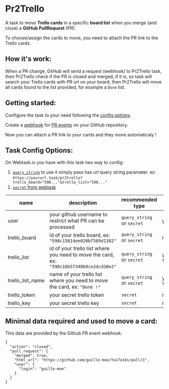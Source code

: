 # Pr2Trello

A task to move **Trello cards** in a specific **board list** when you merge (and close) a **GitHub PullRequest** (PR).

To choose/assign the cards to move, you need to attach the PR link to the Trello cards.

## How it's work:

When a PR change, GitHub will send a request (webhook) to Pr2Trello task, then Pr2Trello check if the PR is closed and merged, if it is, so task will search your Trello cards with PR url on your board, then Pr2Trello will move all cards found to the list provided, for example a `Done` list.

## Getting started:

Configure the task to your need following the [config options](#task-config-options).

Create a [webhook](https://developer.github.com/webhooks/) for [PR events](https://developer.github.com/v3/activity/events/types/#pullrequestevent) on your GitHub repository.

Now you can attach a PR link to your cards and they move automaticaly !

## Task Config Options:

On Webtask.io you have with this task two way to config:
  1. [`query_string`](https://webtask.io/docs/parameters) to use it simply pass has url query string paramater. ex: `https://yoururl.task/pr2trello?trello_board="598..."&trello_list="598..."`
  2. [`secret` from webtask](https://webtask.io/docs/editor/secrets)

| name | description | recommended type | optional |
| ---- | ----------- | ---------------- | -------- |
| user | your github username to restrict what PR can be processed | `query_string` or `secret` | yes |
| trello_board | id of your trello board, ex: `"598c15814ee020bf589d1382"` | `query_string` or `secret` | no |
| trello_list | id of your trello list where you need to move the card, ex: `"598c16b57348b9ce2dcd30e2"`| `query_string` or `secret` | yes if you use `trello_list_name` |
| trello_list_name | name of your trello list where you need to move the card, ex: `"Done !"`| `query_string` or `secret` | yes if you use `trello_list` |
| trello_token | your secret trello token | `secret` | no |
| trello_key | your secret trello key | `secret` | no |
 

## Minimal data required and used to move a card:

This data are provided by the Github PR event webhook.

```
{
  "action": "closed",
  "pull_request": {
    "merged": true,
    "html_url": "https://github.com/guille-moe/YuiTasks/pull/1",
    "user": {
      "login": "guille-moe"
    }
  }
}
```

